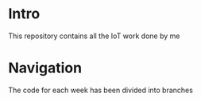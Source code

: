 # Intro
This repository contains all the IoT work done by me
# Navigation
The code for each week has been divided into branches


